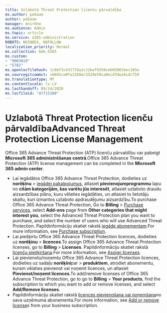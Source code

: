 ```yaml
---
title: Uzlabotā Threat Protection licenču pārvaldība
ms.author: pebaum
author: pebaum
manager: mnirkhe
ms.audience: Admin
ms.topic: article
ms.service: o365-administration
ROBOTS: NOINDEX, NOFOLLOW
localization_priority: Normal
ms.collection: Adm_O365
ms.custom:
- "9003019"
- "5782"
ms.openlocfilehash: 1c6bf3c43177da2c22bef9350ceb03081bec285e
ms.sourcegitcommit: c6692ce0fa1358ec3529e59ca0ecdfdea4cdc759
ms.translationtype: MT
ms.contentlocale: lv-LV
ms.lasthandoff: 09/14/2020
ms.locfileid: "47715388"
---
```

# <a name="advanced-threat-protection-license-management"></a><span data-ttu-id="aad1b-102">Uzlabotā Threat Protection licenču pārvaldība</span><span class="sxs-lookup"><span data-stu-id="aad1b-102">Advanced Threat Protection License Management</span></span>

<span data-ttu-id="aad1b-103">Office 365 Advance Threat Protection (ATP) licenču pārvaldību var pabeigt  **Microsoft 365 administrēšanas centrā**.</span><span class="sxs-lookup"><span data-stu-id="aad1b-103">Office 365 Advance Threat Protection (ATP) license management can be completed in the  **Microsoft 365 admin center**.</span></span>

- <span data-ttu-id="aad1b-104">Lai iegādātos Office 365 Advance Threat Protection, dodieties uz **norēķinu**  >  [iegādei pakalpojumus](https://go.microsoft.com/fwlink/p/?linkid=868433), atlasiet **pievienojumprogrammu** lapu no **citām kategorijām, kas varētu jūs interesēt**, atlasiet uzlaboto draudu aizsardzības plānu, kuru vēlaties iegādāties, un atlasiet to lietotāju skaitu, kuri izmantos uzlaboto apdraudējumu aizsardzību.</span><span class="sxs-lookup"><span data-stu-id="aad1b-104">To purchase Office 365 Advance Threat Protection, Go to  **Billing** > [Purchase services](https://go.microsoft.com/fwlink/p/?linkid=868433), select **Add-ons** page from  **Other categories that might interest you**, select the Advanced Threat Protection plan you want to purchase, and select the number of users who will use Advanced Threat Protection.</span></span> <span data-ttu-id="aad1b-105">Papildinformāciju skatiet rakstā [iegāde abonementam](https://docs.microsoft.com/microsoft-365/commerce/subscriptions/upgrade-to-different-plan).</span><span class="sxs-lookup"><span data-stu-id="aad1b-105">For more information, see [Purchase subscription](https://docs.microsoft.com/microsoft-365/commerce/subscriptions/upgrade-to-different-plan).</span></span>
- <span data-ttu-id="aad1b-106">Lai piešķirtu Office 365 Advance Threat Protection licences, dodieties uz **norēķinu**  >  **licences**.</span><span class="sxs-lookup"><span data-stu-id="aad1b-106">To assign Office 365 Advance Threat Protection licenses, go to **Billing** > **Licenses**.</span></span> <span data-ttu-id="aad1b-107">Papildinformāciju skatiet rakstā  [licenču piešķiršana](https://docs.microsoft.com/microsoft-365/admin/manage/assign-licenses-to-users).</span><span class="sxs-lookup"><span data-stu-id="aad1b-107">For more information, see  [Assign licenses](https://docs.microsoft.com/microsoft-365/admin/manage/assign-licenses-to-users).</span></span>  
- <span data-ttu-id="aad1b-108">Lai pievienotu/noņemtu Office 365 Advance Threat Protection licences, dodieties uz sadaļu **norēķini**par  >  **produktiem**, atrodiet abonementu, kuram vēlaties pievienot vai noņemt licences, un atlasiet **Pievienot/noņemt licences**.</span><span class="sxs-lookup"><span data-stu-id="aad1b-108">To add/remove licenses of Office 365 Advance Threat Protection, go to go to **Billing** > **Your products**, find the subscription to which you want to add or remove licenses, and select **Add/Remove licenses**.</span></span>  
- <span data-ttu-id="aad1b-109">Papildinformāciju skatiet rakstā [licences pievienošana vai noņemšana](https://docs.microsoft.com/microsoft-365/commerce/licenses/buy-licenses?view=o365-worldwide#add-or-remove-licenses-for-your-business-subscription)no sava uzņēmuma abonementa.</span><span class="sxs-lookup"><span data-stu-id="aad1b-109">For more information, see [Add or remove license](https://docs.microsoft.com/microsoft-365/commerce/licenses/buy-licenses?view=o365-worldwide#add-or-remove-licenses-for-your-business-subscription)s from your business subscription.</span></span>
